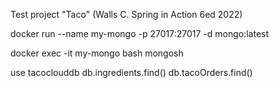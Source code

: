 Test project "Taco" (Walls C. Spring in Action 6ed 2022)

docker run --name my-mongo -p 27017:27017 -d mongo:latest

docker exec -it my-mongo bash
mongosh

use tacoclouddb
db.ingredients.find()
db.tacoOrders.find()

